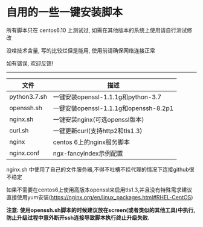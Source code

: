 自用的一些一键安装脚本
===========================
所有脚本只在 centos6.10 上测试过, 如需在其他版本的系统上使用请自行测试修改

没啥技术含量, 写的比较烂但是能用, 使用前请确保网络连接正常

如有错误, 欢迎反馈!
****
|文件|描述|
|---|---
|python3.7.sh|一键安装openssl-1.1.1g和python-3.7
|openssh.sh|一键安装openssl-1.1.1g和openssh-8.2p1
|nginx.sh|一键安装nginx(可选openssl版本)
|curl.sh|一键更新curl(支持http2和tls1.3)
|nginx|centos 6上的nginx服务脚本
|nginx.conf|ngx-fancyindex示例配置


nginx.sh 中使用了自己的文件服务器,不得不吐槽不挂代理的情况下连接github很不稳定

如果不需要在centos6上使用高版本openssl来启用tls1.3,并且没有特殊需求建议直接使用yum安装(https://nginx.org/en/linux_packages.html#RHEL-CentOS)

**注意: 使用openssh.sh脚本的时候建议放在screen(或者类似的其他工具)中执行, 防止升级过程中意外断开ssh连接导致脚本执行终止升级失败.**

